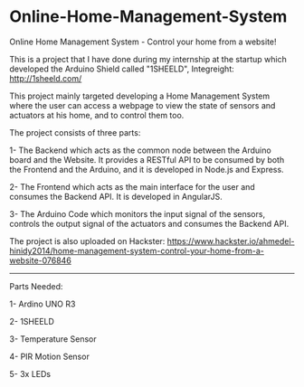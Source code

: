 # Online-Home-Management-System
Online Home Management System - Control your home from a website!

This is a project that I have done during my internship at the startup which developed the Arduino Shield called "1SHEELD", Integreight: http://1sheeld.com/

This project mainly targeted developing a Home Management System where the user can access a webpage to view the state of sensors and actuators at his home, and to control them too.

The project consists of three parts:

1- The Backend which acts as the common node between the Arduino board and the Website. It provides a RESTful API to be consumed by both the Frontend and the Arduino, and it is developed in Node.js and Express.

2- The Frontend which acts as the main interface for the user and consumes the Backend API. It is developed in AngularJS.

3- The Arduino Code which monitors the input signal of the sensors, controls the output signal of the actuators and consumes the Backend API.

The project is also uploaded on Hackster: https://www.hackster.io/ahmedel-hinidy2014/home-management-system-control-your-home-from-a-website-076846

-----

Parts Needed:

1- Ardino UNO R3

2- 1SHEELD

3- Temperature Sensor

4- PIR Motion Sensor

5- 3x LEDs